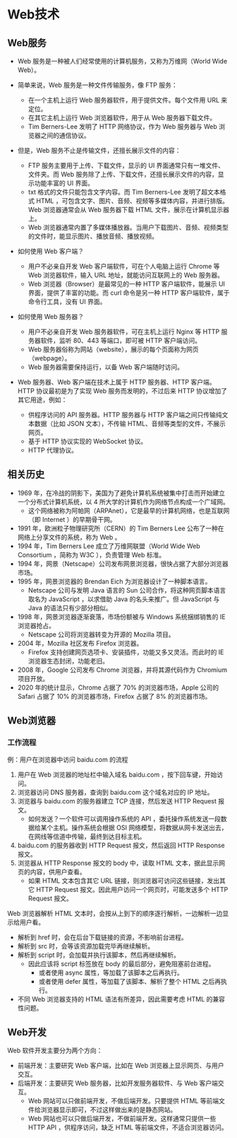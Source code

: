 # Web技术

## Web服务

- Web 服务是一种被人们经常使用的计算机服务，又称为万维网（World Wide Web）。
- 简单来说，Web 服务是一种文件传输服务，像 FTP 服务：
  - 在一个主机上运行 Web 服务器软件，用于提供文件。每个文件用 URL 来定位。
  - 在其它主机上运行 Web 浏览器软件，用于从 Web 服务器下载文件。
  - Tim Berners-Lee 发明了 HTTP 网络协议，作为 Web 服务器与 Web 浏览器之间的通信协议。
- 但是，Web 服务不止是传输文件，还擅长展示文件的内容：
  - FTP 服务主要用于上传、下载文件，显示的 UI 界面通常只有一堆文件、文件夹。而 Web 服务除了上传、下载文件，还擅长展示文件的内容，显示功能丰富的 UI 界面。
  - txt 格式的文件只能包含文字内容。而 Tim Berners-Lee 发明了超文本格式 HTML ，可包含文字、图片、音频、视频等多媒体内容，并进行排版。Web 浏览器通常会从 Web 服务器下载 HTML 文件，展示在计算机显示器上。
  - Web 浏览器通常内置了多媒体播放器。当用户下载图片、音频、视频类型的文件时，能显示图片、播放音频、播放视频。

- 如何使用 Web 客户端？
  - 用户不必亲自开发 Web 客户端软件，可在个人电脑上运行 Chrome 等 Web 浏览器软件，输入 URL 地址，就能访问互联网上的 Web 服务器。
  - Web 浏览器（Browser）是最常见的一种 HTTP 客户端软件，能展示 UI 界面，提供了丰富的功能。而 curl 命令是另一种 HTTP 客户端软件，属于命令行工具，没有 UI 界面。

- 如何使用 Web 服务器？
  - 用户不必亲自开发 Web 服务器软件，可在主机上运行 Nginx 等 HTTP 服务器软件，监听 80、443 等端口，即可被 HTTP 客户端访问。
  - Web 服务器俗称为网站（website），展示的每个页面称为网页（webpage）。
  - Web 服务器需要保持运行，以备 Web 客户端随时访问。

- Web 服务器、Web 客户端在技术上属于 HTTP 服务器、HTTP 客户端。HTTP 协议最初是为了实现 Web 服务而发明的，不过后来 HTTP 协议增加了其它用途，例如：
  - 供程序访问的 API 服务器。HTTP 服务器与 HTTP 客户端之间只传输纯文本数据（比如 JSON 文本），不传输 HTML、音频等类型的文件，不展示网页。
  - 基于 HTTP 协议实现的 WebSocket 协议。
  - HTTP 代理协议。

## 相关历史

- 1969 年，在冷战的阴影下，美国为了避免计算机系统被集中打击而开始建立一个分布式计算机系统，以 4 所大学的计算机作为网络节点构成一个广域网。
  - 这个网络被称为阿帕网（ARPAnet），它是最早的计算机网络，也是互联网（即 Internet ）的早期骨干网。
- 1991 年，欧洲粒子物理研究所（CERN）的 Tim Berners Lee 公布了一种在网络上分享文件的系统，称为 Web 。
- 1994 年，Tim Berners Lee 成立了万维网联盟（World Wide Web Consortium ，简称为 W3C ），负责管理 Web 标准。
- 1994 年，网景（Netscape）公司发布网景浏览器，很快占据了大部分浏览器市场。
- 1995 年，网景浏览器的 Brendan Eich 为浏览器设计了一种脚本语言。
  - Netscape 公司与发明 Java 语言的 Sun 公司合作，将这种网页脚本语言取名为 JavaScript ，以求借助 Java 的名头来推广。但 JavaScript 与 Java 的语法只有少部分相似。
- 1998 年，网景浏览器逐渐衰落，市场份额被与 Windows 系统捆绑销售的 IE 浏览器抢占。
  - Netscape 公司将浏览器转变为开源的 Mozilla 项目。
- 2004 年，Mozilla 社区发布 Firefox 浏览器。
  - Firefox 支持创建网页选项卡、安装插件，功能又多又灵活。而此时的 IE 浏览器生态封闭，功能老旧。
- 2008 年，Google 公司发布 Chrome 浏览器，并将其源代码作为 Chromium 项目开放。
- 2020 年的统计显示，Chrome 占据了 70% 的浏览器市场，Apple 公司的 Safari 占据了 10% 的浏览器市场，Firefox 占据了 8% 的浏览器市场。

## Web浏览器

### 工作流程

例：用户在浏览器中访问 baidu.com 的流程
1. 用户在 Web 浏览器的地址栏中输入域名 baidu.com ，按下回车键，开始访问。
2. 浏览器访问 DNS 服务器，查询到 baidu.com 这个域名对应的 IP 地址。
3. 浏览器与 baidu.com 的服务器建立 TCP 连接，然后发送 HTTP Request 报文。
    - 如何发送？一个软件可以调用操作系统的 API ，委托操作系统发送一段数据给某个主机。操作系统会根据 OSI 网络模型，将数据从网卡发送出去，在网线等信道中传输，最终到达目标主机。
4. baidu.com 的服务器收到 HTTP Request 报文，然后返回 HTTP Response 报文。
5. 浏览器从 HTTP Response 报文的 body 中，读取 HTML 文本，据此显示网页的内容，供用户查看。
    - 如果 HTML 文本包含其它 URL 链接，则浏览器可访问这些链接，发出其它 HTTP Request 报文。因此用户访问一个网页时，可能发送多个 HTTP Request 报文。

Web 浏览器解析 HTML 文本时，会按从上到下的顺序逐行解析，一边解析一边显示给用户看。
- 解析到 href 时，会在后台下载链接的资源，不影响前台进程。
- 解析到 src 时，会等该资源加载完毕再继续解析。
- 解析到 script 时，会加载并执行该脚本，然后再继续解析。
  - 因此应该将 script 标签放在 body 的最后部分，避免阻塞前台进程。
    - 或者使用 async 属性，等加载了该脚本之后再执行。
    - 或者使用 defer 属性，等加载了该脚本、解析了整个 HTML 之后再执行。
- 不同 Web 浏览器支持的 HTML 语法有所差异，因此需要考虑 HTML 的兼容性问题。

## Web开发

Web 软件开发主要分为两个方向：
- 前端开发：主要研究 Web 客户端，比如在 Web 浏览器上显示网页、与用户交互。
- 后端开发：主要研究 Web 服务器，比如开发服务器软件、与 Web 客户端交互。
  - Web 网站可以只做前端开发，不做后端开发。只要提供 HTML 等前端文件给浏览器显示即可，不过这样做出来的是静态网站。
  - Web 网站也可以只做后端开发，不做前端开发。这样通常只提供一些 HTTP API ，供程序访问，缺乏 HTML 等前端文件，不适合浏览器访问。
